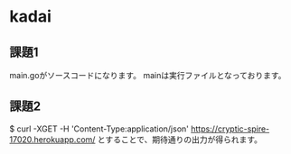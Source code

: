 # kadai

## 課題1
main.goがソースコードになります。
mainは実行ファイルとなっております。

## 課題2
$ curl -XGET -H 'Content-Type:application/json' https://cryptic-spire-17020.herokuapp.com/
とすることで、期待通りの出力が得られます。
